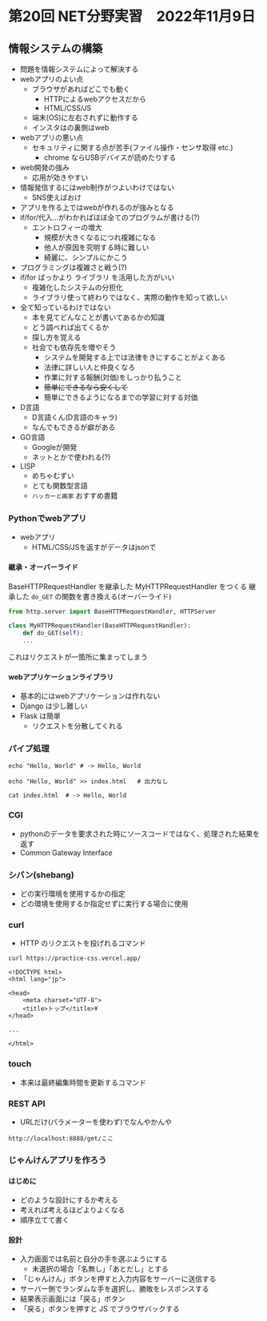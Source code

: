 # 第20回 NET分野実習　2022年11月9日

## 情報システムの構築
- 問題を情報システムによって解決する
- webアプリのよい点
  - ブラウザがあればどこでも動く
    - HTTPによるwebアクセスだから
    - HTML/CSS/JS
  - 端末(OS)に左右されずに動作する
  - インスタはの裏側はweb
- webアプリの悪い点
  - セキュリティに関する点が苦手(ファイル操作・センサ取得 etc.)
    - chrome ならUSBデバイスが読めたりする
- web開発の強み
  - 応用が効きやすい
- 情報発信するにはweb制作がつよいわけではない
  - SNS使えばおけ
- アプリを作る上ではwebが作れるのが強みとなる
- if/for/代入...がわかればほぼ全てのプログラムが書ける(?)
  - エントロフィーの増大
    - 規模が大きくなるにつれ複雑になる
    - 他人が原因を究明する時に難しい
    - 綺麗に、シンプルにかこう
- プログラミングは複雑さと戦う(?)
- if/for ばっかより ライブラリ を活用した方がいい
  - 複雑化したシステムの分担化
  - ライブラリ使って終わりではなく、実際の動作を知って欲しい
- 全て知っているわけではない
  - 本を見てどんなことが書いてあるかの知識
  - どう調べれば出てくるか
  - 探し方を覚える
  - 社会でも依存先を増やそう
    - システムを開発する上では法律をきにすることがよくある
    - 法律に詳しい人と仲良くなろ
    - 作業に対する報酬(対価)をしっかり払うこと
    - ~~簡単にできるなら安くして~~
    - 簡単にできるようになるまでの学習に対する対価
- D言語
  - D言語くん(D言語のキャラ)
  - なんでもできるが癖がある
- GO言語
  - Googleが開発
  - ネットとかで使われる(?)
- LISP
  - めちゃむずい
  - とても関数型言語
  - `ハッカーと画家` おすすめ書籍


### Pythonでwebアプリ
- webアプリ
  - HTML/CSS/JSを返すがデータはjsonで


#### 継承・オーバーライド
BaseHTTPRequestHandler を継承した MyHTTPRequestHandler をつくる
継承した `do_GET` の関数を書き換える(オーバーライド)
```python
from http.server import BaseHTTPRequestHandler, HTTPServer

class MyHTTPRequestHandler(BaseHTTPRequestHandler):
    def do_GET(self):
    ...
```
これはリクエストが一箇所に集まってしまう


#### webアプリケーションライブラリ
- 基本的にはwebアプリケーションは作れない
- Django は少し難しい
- Flask は簡単
  - リクエストを分散してくれる


### パイプ処理
```shell
echo "Hello, World" # -> Hello, World
```
```shell
echo "Hello, World" >> index.html   # 出力なし
```
```shell
cat index.html  # -> Hello, World
```


### CGI
- pythonのデータを要求された時にソースコードではなく、処理された結果を返す
- Common Gateway Interface


### シバン(shebang)
- どの実行環境を使用するかの指定
- どの環境を使用するか指定せずに実行する場合に使用


### curl
- HTTP のリクエストを投げれるコマンド
```
curl https://practice-css.vercel.app/
```
```
<!DOCTYPE html>
<html lang="jp">

<head>
    <meta charset="UTF-8">
    <title>トップ</title>¥
</head>

...

</html>
```


### touch
- 本来は最終編集時間を更新するコマンド


### REST API
- URLだけ(パラメーターを使わず)でなんやかんや
```
http://localhost:8888/get/ここ
```


### じゃんけんアプリを作ろう
#### はじめに
- どのような設計にするか考える
- 考えれば考えるほどよりよくなる
- 順序立てて書く

#### 設計
- 入力画面では名前と自分の手を選ぶようにする
  - 未選択の場合「名無し」「あとだし」とする
- 「じゃんけん」ボタンを押すと入力内容をサーバーに送信する
- サーバー側でランダムな手を選択し、勝敗をレスポンスする
- 結果表示画面には「戻る」ボタン
- 「戻る」ボタンを押すと JS でブラウザバックする